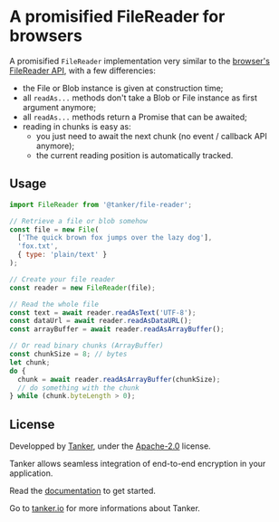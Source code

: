 # A promisified FileReader for browsers

A promisified `FileReader` implementation very similar to the [browser's FileReader API](https://developer.mozilla.org/en-US/docs/Web/API/FileReader), with a few differencies:

* the File or Blob instance is given at construction time;
* all `readAs...` methods don't take a Blob or File instance as first argument anymore;
* all `readAs...` methods return a Promise that can be awaited;
* reading in chunks is easy as:
    * you just need to await the next chunk (no event / callback API anymore);
    * the current reading position is automatically tracked.

## Usage

```javascript
import FileReader from '@tanker/file-reader';

// Retrieve a file or blob somehow
const file = new File(
  ['The quick brown fox jumps over the lazy dog'],
  'fox.txt',
  { type: 'plain/text' }
);

// Create your file reader
const reader = new FileReader(file);

// Read the whole file
const text = await reader.readAsText('UTF-8');
const dataUrl = await reader.readAsDataURL();
const arrayBuffer = await reader.readAsArrayBuffer();

// Or read binary chunks (ArrayBuffer)
const chunkSize = 8; // bytes
let chunk;
do {
  chunk = await reader.readAsArrayBuffer(chunkSize);
  // do something with the chunk
} while (chunk.byteLength > 0);
```

## License

Developped by [Tanker](https://tanker.io), under the [Apache-2.0](http://www.apache.org/licenses/LICENSE-2.0) license.

Tanker allows seamless integration of end-to-end encryption in your application.

Read the [documentation](https://tanker.io/docs/latest/) to get started.

Go to [tanker.io](https://tanker.io) for more informations about Tanker.
